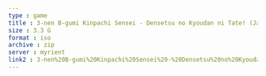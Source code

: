 ```yaml
---
type : game
title : 3-nen B-gumi Kinpachi Sensei - Densetsu no Kyoudan ni Tate! (Japan)
size : 3.3 G
format : iso
archive : zip
server : myrient
link2 : 3-nen%20B-gumi%20Kinpachi%20Sensei%20-%20Densetsu%20no%20Kyoudan%20ni%20Tate%21%20%28Japan%29
---
```

